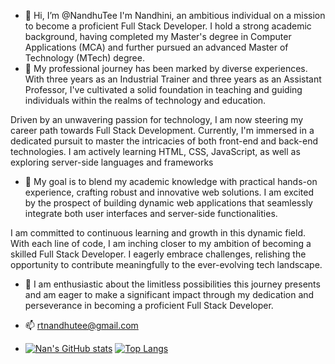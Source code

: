 - 👋 Hi, I’m @NandhuTee I'm Nandhini, an ambitious individual on a mission to become a proficient Full Stack Developer. I hold a strong academic background, having completed my Master's degree in Computer Applications (MCA) and further pursued an advanced Master of Technology (MTech) degree.
- 👀 My professional journey has been marked by diverse experiences. With three years as an Industrial Trainer and three years as an Assistant Professor, I've cultivated a solid foundation in teaching and guiding individuals within the realms of technology and education.

Driven by an unwavering passion for technology, I am now steering my career path towards Full Stack Development. Currently, I'm immersed in a dedicated pursuit to master the intricacies of both front-end and back-end technologies. I am actively learning HTML, CSS, JavaScript, as well as exploring server-side languages and frameworks
- 🌱 My goal is to blend my academic knowledge with practical hands-on experience, crafting robust and innovative web solutions. I am excited by the prospect of building dynamic web applications that seamlessly integrate both user interfaces and server-side functionalities.

I am committed to continuous learning and growth in this dynamic field. With each line of code, I am inching closer to my ambition of becoming a skilled Full Stack Developer. I eagerly embrace challenges, relishing the opportunity to contribute meaningfully to the ever-evolving tech landscape.
- 💞️ I am enthusiastic about the limitless possibilities this journey presents and am eager to make a significant impact through my dedication and perseverance in becoming a proficient Full Stack Developer.
- 📫 rtnandhutee@gmail.com

- [![Nan's GitHub stats](https://github-readme-stats.vercel.app/api?username=NandhuTee)](https://github.com/anuraghazra/github-readme-stats)
  [![Top Langs](https://github-readme-stats.vercel.app/api/top-langs/?username=NandhuTee&layout=pie)](https://github.com/NndhuTee/github-readme-stats)

<!---
NandhuTee/NandhuTee is a ✨ special ✨ repository because its `README.md` (this file) appears on your GitHub profile.
You can click the Preview link to take a look at your changes.
--->
